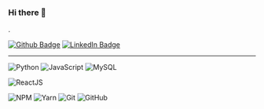 ### Hi there 👋
.

[![Github Badge](https://img.shields.io/badge/-GitHub-inactive?style=flat-square&logo=Github&logoColor=white&link=https://github.com/EnzoPortela/)](https://github.com/EnzoPortela/)
[![LinkedIn Badge](https://img.shields.io/badge/-LinkdIn-blue?style=flat-square&logo=Linkedin&logoColor=white&link=https://www.linkedin.com/in/enzo-portela-196316169/)](https://www.linkedin.com/in/enzo-portela-196316169/)


---


![Python](http://img.shields.io/badge/-Python-blue?style=flat-square&logo=python&logoColor=ffffff)
![JavaScript](http://img.shields.io/badge/-JavaScript-yellow?style=flat-square&logo=javascript&logoColor=ffffff)
![MySQL](http://img.shields.io/badge/-MySQL-orange?style=flat-square&logo=MySQL&logoColor=ffffff)

![ReactJS](http://img.shields.io/badge/-React-deepskyblue?style=flat-square&logo=react&logoColor=ffffff)

![NPM](http://img.shields.io/badge/-NPM-red?style=flat-square&logo=npm&logoColor=ffffff)
![Yarn](http://img.shields.io/badge/-Yarn-steelblue?style=flat-square&logo=yarn&logoColor=ffffff)
![Git](http://img.shields.io/badge/-Git-lightcoral?style=flat-square&logo=git&logoColor=ffffff)
![GitHub](http://img.shields.io/badge/-GitHub-inactive?style=flat-square&logo=github&logoColor=ffffff)
